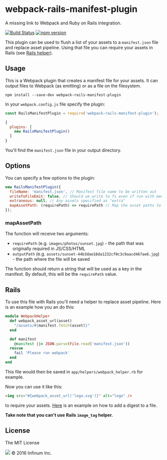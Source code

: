 webpack-rails-manifest-plugin
==============================

A missing link to Webpack and Ruby on Rails integration.

[![Build Status](https://semaphoreci.com/api/v1/infinum/webpack-rails-manifest-plugin/branches/master/badge.svg)](https://semaphoreci.com/infinum/webpack-rails-manifest-plugin) [![npm version](https://badge.fury.io/js/webpack-rails-manifest-plugin.svg)](https://badge.fury.io/js/webpack-rails-manifest-plugin)

This plugin can be used to flush a list of your assets to a `manifest.json` file and replace asset pipeline. Using that file you can require your assets in Rails (see [Rails helper](#rails)).

## Usage

This is a Webpack plugin that creates a manifest file for your assets. It can output files to Webpack (as emitting) or as a file on the filesystem.

```
npm install --save-dev webpack-rails-manifest-plugin
```

In your `webpack.config.js` file specify the plugin:

```JavaScript
const RailsManifestPlugin = require('webpack-rails-manifest-plugin');

{
  plugins: [
    new RailsManifestPlugin()
  ]
}
```

You'll find the `manifest.json` file in your output directory.

## Options

You can specify a few options to the plugin:

```JavaScript
new RailsManifestPlugin({
  fileName: 'manifest.json', // Manifest file name to be written out
  writeToFileEmit: false, // Should we write to fs even if run with memory-fs
  extraneous: null, // Any assets specified as "extra"
  mapAssetPath: (requirePath) => requirePath // Map the asset paths to the keys in manifest
});
```

### mapAssetPath

The function will receive two arguments:
* `requirePath` (e.g. `images/photos/sunset.jpg`) - the path that was originally required in JS/CSS/HTML
* `outputPath` (e.g. `assets/sunset-44b3dae18da1232cf0c3c9aacd467ae6.jpg`) - the path where the file will be saved

The function should return a string that will be used as a key in the manifest. By default, this will be the `requirePath` value.

## Rails

To use this file with Rails you'll need a helper to replace asset pipeline. Here is an example how you an do this:

```Ruby
module WebpackHelper
  def webpack_asset_url(asset)
    "/assets/#{manifest.fetch(asset)}"
  end

  def manifest
    @manifest ||= JSON.parse(File.read('manifest.json'))
  rescue
    fail 'Please run webpack'
  end
end
```

This file would then be saved in `app/helpers/webpack_helper.rb` for example.

Now you can use it like this:

```HTML
<img src="#{webpack_asset_url('logo.svg')}" alt="logo" />
```

to require your assets. [Here](https://github.com/infinum/webpack-rails-manifest-plugin/blob/master/example/webpack.config.js#L12) is an example on how to add a digest to a file.

**Take note that you can't use Rails `image_tag` helper.**

## License

The MIT License

![](https://assets.infinum.co/assets/brand-logo-9e079bfa1875e17c8c1f71d1fee49cf0.svg) © 2016 Infinum Inc.
